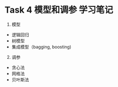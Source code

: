 # Task 4 模型和调参 学习笔记
1. 模型
  - 逻辑回归
  - 树模型
  - 集成模型（bagging, boosting)

2. 调参
  - 贪心法
  - 网格法
  - 贝叶斯法